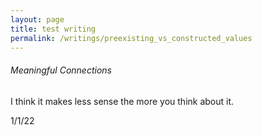 ```yaml
---
layout: page
title: test writing
permalink: /writings/preexisting_vs_constructed_values
---
```


###### Meaningful Connections

I think it makes less sense the more you think about it.






1/1/22